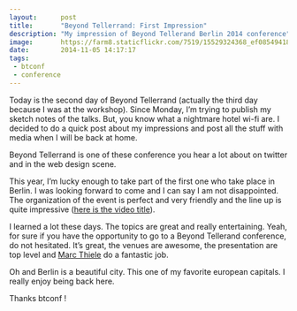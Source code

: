 ```yaml
---
layout:      post
title:       "Beyond Tellerrand: First Impression"
description: "My impression of Beyond Tellerand Berlin 2014 conference"
image:       https://farm8.staticflickr.com/7519/15529324368_ef08549418_c.jpg
date:        2014-11-05 14:17:17
tags:
 - btconf
 - conference
---
```


<p class="lede">Today is the second day of Beyond Tellerrand (actually the third day because I was at the workshop). Since Monday, I’m trying to publish my sketch notes of the talks. But, you know what a nightmare hotel wi-fi are. I decided to do a quick post about my impressions and post all the stuff with media when I will be back at home.</p>

Beyond Tellerrand is one of these conference you hear a lot about on twitter and in the web design scene. 

This year, I’m lucky enough to take part of the first one who take place in Berlin. I was looking forward to come and I can say I am not disappointed. The organization of the event is perfect and very friendly and the line up is quite impressive ([here is the video title](http://vimeo.com/110455197)).

I learned a lot these days. The topics are great and really entertaining. Yeah, for sure if you have the opportunity to go to a Beyond Tellerand conference, do not hesitated. It’s great, the venues are awesome, the presentation are top level and [Marc Thiele](https://twitter.com/marcthiele) do a fantastic job.

Oh and Berlin is a beautiful city. This one of my favorite european capitals. I really enjoy being back here.

Thanks btconf !  
